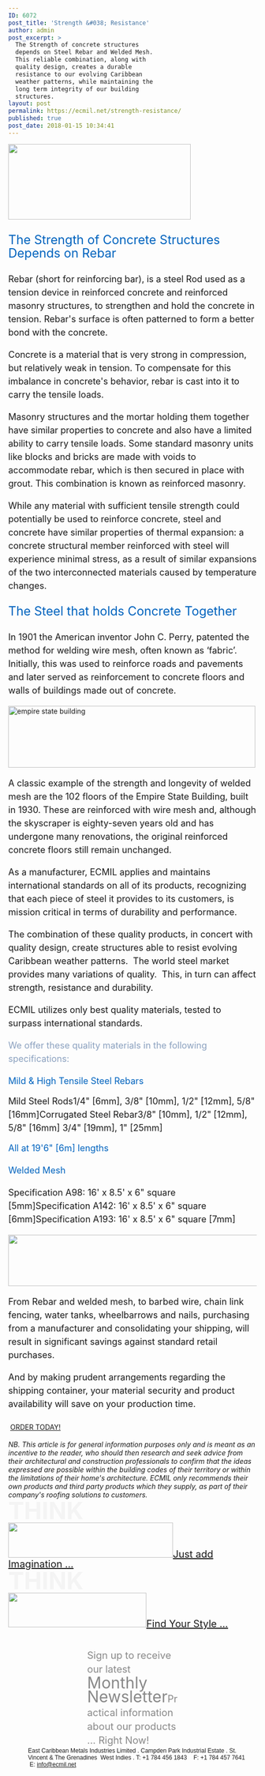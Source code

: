 ```yaml
---
ID: 6072
post_title: 'Strength &#038; Resistance'
author: admin
post_excerpt: >
  The Strength of concrete structures
  depends on Steel Rebar and Welded Mesh.
  This reliable combination, along with
  quality design, creates a durable
  resistance to our evolving Caribbean
  weather patterns, while maintaining the
  long term integrity of our building
  structures.
layout: post
permalink: https://ecmil.net/strength-resistance/
published: true
post_date: 2018-01-15 10:34:41
---
```

<span class="tve_image_frame"><img class="tve_image" alt="" src="http://ecmil.net/master/wp-content/uploads/2016/06/master41.png" style="width: 370px" width="370" height="153" scale="0"></span>&nbsp;<p style="font-size: 25px; line-height: 27px; color: rgb(0, 99, 190);"><span class="bold_text"></span>The Strength of Concrete Structures<span class="bold_text"> </span>Depends on<span class="bold_text"> Rebar</span></p><p data-unit="px" style="font-size: 18px; line-height: 27px;">Rebar (short for reinforcing bar), is a steel Rod used as a tension device in reinforced concrete and reinforced masonry structures, to strengthen and hold the concrete in tension. Rebar's surface is often patterned to form a better bond with the concrete.</p><p data-unit="px" style="font-size: 18px; line-height: 27px;">Concrete is a material that is very strong in compression, but relatively weak in tension. To compensate for this imbalance in concrete's behavior, rebar is cast into it to carry the tensile loads.</p><p data-unit="px" style="font-size: 18px; line-height: 27px;">Masonry structures and the mortar holding them together have similar properties to concrete and also have a limited ability to carry tensile loads. Some standard masonry units like blocks and bricks are made with voids to accommodate rebar, which is then secured in place with grout. This combination is known as reinforced masonry.</p><p data-unit="px" style="font-size: 18px; line-height: 27px;">While any material with sufficient tensile strength could potentially be used to reinforce concrete, steel and concrete have similar properties of thermal expansion: a concrete structural member reinforced with steel will experience minimal stress, as a result of similar expansions of the two interconnected materials caused by temperature changes.</p><p data-unit="px" style="font-size: 25px; line-height: 27px; color: rgb(0, 99, 190);">The Steel that holds <span class="bold_text">Concrete </span><span class="bold_text">T</span><span class="bold_text">ogether</span></p><p data-unit="px" style="font-size: 18px; line-height: 27px;">In 1901 the American inventor John C. Perry, patented the method for welding wire mesh, often known as ‘fabric’. Initially, this was used to reinforce roads and pavements and later served as reinforcement to concrete floors and walls of buildings made out of concrete.</p><span class="tve_image_frame"><img class="tve_image" alt="empire state building" style="width: 501px" width="501" height="125" scale="0" src="//ecmil.net/master/wp-content/uploads/2016/09/empirestate.jpg?resolution=1920,1" data-adaptive-images="true"></span><p data-unit="px" style="font-size: 18px; line-height: 27px;">A classic example of the strength and longevity of welded mesh are the 102 floors of the Empire State Building, built in 1930. These are reinforced with wire mesh and, although the skyscraper is eighty-seven years old and has undergone many renovations, the original reinforced concrete floors still remain unchanged.</p><p data-unit="px" style="font-size: 18px; line-height: 27px;">As a manufacturer, ECMIL applies and maintains international standards on all of its products, recognizing that each piece of steel it provides to its customers, is mission critical in terms of durability and performance.</p><p style="font-size: 18px; line-height: 27px;" data-unit="px">​The combination of these quality products, in concert with quality design, create structures able to resist evolving Caribbean weather patterns. &nbsp;The world steel market provides many variations of quality. &nbsp;This, in turn can affect strength, resistance and durability. </p><p class="bold_text" style="font-size: 18px; line-height: 27px;">ECMIL utilizes only best quality materials, tested to surpass international standards.</p><p style="font-size: 18px; line-height: 27px; color: rgb(139, 161, 191);" data-unit="px"> <span class="bold_text">We offer these quality materials in the following specifications:</span></p><p class="bold_text" data-unit="px" style="line-height: 27px; color: rgb(0, 99, 190);"><span class="bold_text"></span><span class="tve_custom_font_size" style="font-size: 18px;">Mild &amp; High Tensile Steel Rebars</span></p><p data-unit="px" style="line-height: 27px;"><span class="bold_text"></span><span class="tve_custom_font_size" style="font-size: 18px;"><span class="bold_text">Mild Steel Rods</span>1/4" [6mm],&nbsp;3/8" [10mm], 1/2" [12mm], 5/8" [16mm]<span class="bold_text">Corrugated Steel Rebar</span>3/8" [10mm],&nbsp;1/2" [12mm], 5/8" [16mm]&nbsp;3/4" [19mm], 1" [25mm]<span class="bold_text"></span></span></p><p data-unit="px" style="line-height: 27px; color: rgb(0, 99, 190);"><span class="tve_custom_font_size" style="font-size: 18px;"><span class="bold_text">All at 19'6" [6m] lengths</span></span></p><p style="font-size: 18px; line-height: 27px; color: rgb(0, 99, 190);" data-unit="px"><span class="bold_text">Welded Mesh</span></p><p style="font-size: 18px; line-height: 27px;" data-unit="px"><span class="bold_text">Specification A98</span>: 16' x 8.5' x 6" square [5mm]<span class="bold_text">Specification A142</span>: 16' x 8.5' x 6" square [6mm]<span class="bold_text">Specification A1</span><span class="bold_text">93</span>: 16' x 8.5' x 6" square [7mm]</p><span class="tve_image_frame"><img class="tve_image" alt="" style="width: 600px" src="//ecmil.net/master/wp-content/uploads/2013/12/directtoyou.png" width="600" height="104" scale="0"></span><p style="font-size: 18px; line-height: 27px;" data-unit="px"><span class="bold_text">From Rebar and welded mesh, to barbed wire, chain link fencing, water tanks, wheelbarrows and nails, purchasing from a manufacturer and consolidating your shipping, will result in significant savings against standard retail purchases.</span></p><p style="font-size: 18px; line-height: 27px;" data-unit="px"><span class="bold_text">And by making prudent arrangements regarding the shipping container, your material security and product availability will save on your production time.</span></p><p style="font-size: 18px; line-height: 27px;" data-unit="px"><span class="bold_text"></span></p><h2 class="tve_p_center" style="font-size: 18px; line-height: 27px; color: rgb(21, 21, 21);"></h2>&nbsp;<a href="http://ecmil.net/form/" class="tve_btnLink"><span class="tve_left tve_btn_im"><span class="tve_btn_divider" data-tve-custom-colour="91518627"></span></span><span class="tve_btn_txt" data-tve-custom-colour="12490113">ORDER TODAY!</span></a><p style="font-size: 18px; line-height: 27px;"> </p><span></span><p></p><em>NB. This article is for general information purposes only and is meant as an incentive to the reader, who should then research and seek advice from their architectural and construction professionals to confirm that the ideas expressed are possible within the building codes of their territory or within the limitations of their home's architecture. ECMIL only recommends their own products and third party products which they supply, as part of their company's roofing solutions to customers.</em><h1 class="rft tve_p_center" style="font-size: 48px; line-height: 48px; margin-top: 0px !important; margin-bottom: 0px !important; color: rgb(244, 244, 244);" data-unit="px"><span class="tve_custom_font_size rft" style="font-size: 48px;">THINK</span></h1><span class="tve_image_frame"><img class="tve_image" alt="" style="width: 334px;" width="334" height="71" scale="0" src="http://ecmil.net/master/wp-content/uploads/2016/05/z2.png?resolution=1920,1" data-adaptive-images="true"></span><a href="http://ecmil.net/zincalume" class="tve_btnLink" style="font-size: 20px; line-height: 20px;"><span class="tve_left tve_btn_im"><span class="tve_btn_divider"></span></span><span class="tve_btn_txt" data-tve-custom-colour="99313492">Just add Imagination ...</span></a><h1 class="rft tve_p_center" style="font-size: 48px; line-height: 48px; margin-top: 0px !important; margin-bottom: 0px !important; color: rgb(244, 244, 244);" data-unit="px"><span class="tve_custom_font_size rft" style="font-size: 48px;">THINK</span></h1><span class="tve_image_frame"><img class="tve_image" alt="" style="width: 280px;" width="280" height="70" scale="0" src="http://ecmil.net/master/wp-content/uploads/2016/05/c.png?resolution=1920,1" data-adaptive-images="true"></span><a href="http://ecmil.net/ecmil-roofing/" class="tve_btnLink" style="font-size: 20px; line-height: 20px;"><span class="tve_left tve_btn_im"><span class="tve_btn_divider"></span></span><span class="tve_btn_txt" data-tve-custom-colour="75049421">Find Your Style ...</span></a><p style="color: rgb(137, 137, 137); font-size: 20px; line-height: 28px; margin: 40px 160px 0px !important;" class="tve_p_center" data-unit="px">Sign up to receive our latest <span class="tve_custom_font_size  rft" style="font-size: 32px;"><span class="italic_text">M﻿onthly ﻿N﻿ewsletter</span></span><span class="italic_text"></span><span class="tve_custom_font_size  rft" style="font-size: 32px;"><span class="italic_text"><span class="tve_custom_font_size" style="font-size: 20px;">Practical information about our products ... R﻿ight ﻿N﻿ow!</span></span></span><span class="italic_text"></span></p><p class="tve_p_center" style="margin: 0px 0px 0px 40px; border: none; padding: 0px; font-size: 12px; font-family: Arial, Helvetica, sans-serif;">East Caribbean Metals Industries Limited . Campden Park Industrial Estate . St. Vincent &amp; The Grenadines &nbsp;West Indies . T: +1 784 456 1843 &nbsp; &nbsp;F: +1 784 457 7641 &nbsp; &nbsp;E: info@ecmil.net</p>